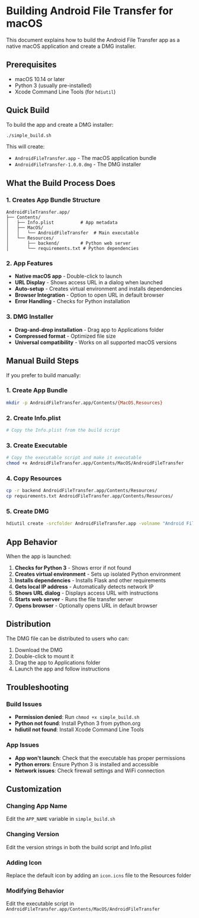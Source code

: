 # Building Android File Transfer for macOS

This document explains how to build the Android File Transfer app as a native macOS application and create a DMG installer.

## Prerequisites

- macOS 10.14 or later
- Python 3 (usually pre-installed)
- Xcode Command Line Tools (for `hdiutil`)

## Quick Build

To build the app and create a DMG installer:

```bash
./simple_build.sh
```

This will create:
- `AndroidFileTransfer.app` - The macOS application bundle
- `AndroidFileTransfer-1.0.0.dmg` - The DMG installer

## What the Build Process Does

### 1. Creates App Bundle Structure
```
AndroidFileTransfer.app/
├── Contents/
│   ├── Info.plist          # App metadata
│   ├── MacOS/
│   │   └── AndroidFileTransfer  # Main executable
│   └── Resources/
│       ├── backend/        # Python web server
│       └── requirements.txt # Python dependencies
```

### 2. App Features
- **Native macOS app** - Double-click to launch
- **URL Display** - Shows access URL in a dialog when launched
- **Auto-setup** - Creates virtual environment and installs dependencies
- **Browser Integration** - Option to open URL in default browser
- **Error Handling** - Checks for Python installation

### 3. DMG Installer
- **Drag-and-drop installation** - Drag app to Applications folder
- **Compressed format** - Optimized file size
- **Universal compatibility** - Works on all supported macOS versions

## Manual Build Steps

If you prefer to build manually:

### 1. Create App Bundle
```bash
mkdir -p AndroidFileTransfer.app/Contents/{MacOS,Resources}
```

### 2. Create Info.plist
```bash
# Copy the Info.plist from the build script
```

### 3. Create Executable
```bash
# Copy the executable script and make it executable
chmod +x AndroidFileTransfer.app/Contents/MacOS/AndroidFileTransfer
```

### 4. Copy Resources
```bash
cp -r backend AndroidFileTransfer.app/Contents/Resources/
cp requirements.txt AndroidFileTransfer.app/Contents/Resources/
```

### 5. Create DMG
```bash
hdiutil create -srcfolder AndroidFileTransfer.app -volname "Android File Transfer" -format UDZO -imagekey zlib-level=9 -o AndroidFileTransfer-1.0.0.dmg
```

## App Behavior

When the app is launched:

1. **Checks for Python 3** - Shows error if not found
2. **Creates virtual environment** - Sets up isolated Python environment
3. **Installs dependencies** - Installs Flask and other requirements
4. **Gets local IP address** - Automatically detects network IP
5. **Shows URL dialog** - Displays access URL with instructions
6. **Starts web server** - Runs the file transfer server
7. **Opens browser** - Optionally opens URL in default browser

## Distribution

The DMG file can be distributed to users who can:
1. Download the DMG
2. Double-click to mount it
3. Drag the app to Applications folder
4. Launch the app and follow instructions

## Troubleshooting

### Build Issues
- **Permission denied**: Run `chmod +x simple_build.sh`
- **Python not found**: Install Python 3 from python.org
- **hdiutil not found**: Install Xcode Command Line Tools

### App Issues
- **App won't launch**: Check that the executable has proper permissions
- **Python errors**: Ensure Python 3 is installed and accessible
- **Network issues**: Check firewall settings and WiFi connection

## Customization

### Changing App Name
Edit the `APP_NAME` variable in `simple_build.sh`

### Changing Version
Edit the version strings in both the build script and Info.plist

### Adding Icon
Replace the default icon by adding an `icon.icns` file to the Resources folder

### Modifying Behavior
Edit the executable script in `AndroidFileTransfer.app/Contents/MacOS/AndroidFileTransfer`
